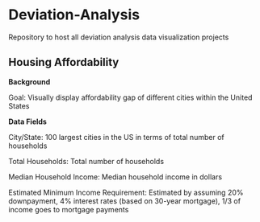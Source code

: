 # Deviation-Analysis
Repository to host all deviation analysis data visualization projects

## Housing Affordability

**Background**

Goal: Visually display affordability gap of different cities within the United States

**Data Fields** 

City/State: 100 largest cities in the US in terms of total number of households

Total Households: Total number of households

Median Household Income: Median household income in dollars

Estimated Minimum Income Requirement: Estimated by assuming 20% downpayment, 4% interest rates (based on 30-year mortgage), 1/3 of income goes to mortgage payments

